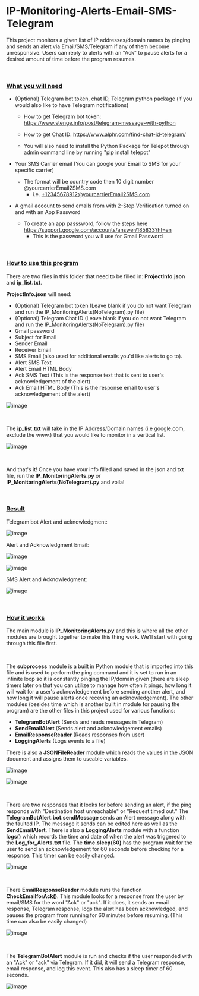# IP-Monitoring-Alerts-Email-SMS-Telegram
This project monitors a given list of IP addresses/domain names by pinging and sends an alert via Email/SMS/Telegram if any of them become unresponsive. Users can reply to alerts with an "Ack" to pause alerts for a desired amount of time before the program resumes. 

<br />

### <ins>What you will need</ins>

- (Optional) Telegram bot token, chat ID, Telegram python package (if you would also like to have Telegram notifications)	
 	
	
	- How to get Telegram bot token: https://www.stenge.info/post/telegram-message-with-python
	
	- How to get Chat ID: https://www.alphr.com/find-chat-id-telegram/
	
	- You will also need to install the Python Package for Telepot through admin command line by running "pip install telepot"


- Your SMS Carrier email (You can google your Email to SMS for your specific carrier)
	- The format will be country code then 10 digit number @yourcarrierEmail2SMS.com
		- i.e. +12345678912@yourcarrierEmail2SMS.com


- A gmail account to send emails from with 2-Step Verification turned on and with an App Password
	- To create an app passsword, follow the steps here https://support.google.com/accounts/answer/185833?hl=en
		- This is the password you will use for Gmail Password 


<br />

### <ins>How to use this program </ins>

There are two files in this folder that need to be filled in: **ProjectInfo.json** and **ip_list.txt**.  

**ProjectInfo.json** will need:
- (Optional) Telegram bot token (Leave blank if you do not want Telegram and run the IP_MonitoringAlerts(NoTelegram).py file)
- (Optional) Telegram Chat ID (Leave blank if you do not want Telegram and run the IP_MonitoringAlerts(NoTelegram).py file)
- Gmail password
- Subject for Email
- Sender Email
- Receiver Email
- SMS Email (also used for additional emails you'd like alerts to go to). 
- Alert SMS Text
- Alert Email HTML Body
- Ack SMS Text (This is the response text that is sent to user's acknowledgement of the alert)
- Ack Email HTML Body (This is the response email to user's acknowledgement of the alert)


![image](https://user-images.githubusercontent.com/43974559/166006930-44aede56-0cc0-4185-8055-83cacf58632b.png)

<br />

The **ip_list.txt** will take in the IP Address/Domain names 
(i.e google.com, exclude the www.) that you would like to monitor in a vertical list. 


![image](https://user-images.githubusercontent.com/43974559/166007218-241924be-0518-45cf-9dff-203b7581e6a3.png)

<br />

And that's it! Once you have your info filled and saved in the json and txt file, run the **IP_MonitoringAlerts.py** or **IP_MonitoringAlerts(NoTelegram).py** and voila!

<br />

### <ins>Result </ins>

Telegram bot Alert and acknowledgment:

![image](https://user-images.githubusercontent.com/43974559/166242244-4761f184-3352-493e-b29d-568e6ebb1991.png)


Alert and Acknowledgment Email: 

![image](https://user-images.githubusercontent.com/43974559/166240217-33df2f31-0a58-43cc-9dd1-09f1eb1deb21.png)

![image](https://user-images.githubusercontent.com/43974559/166241867-35c97ec2-d0d6-4df8-84bd-005585847f26.png)



SMS Alert and Acknowledgment:

![image](https://user-images.githubusercontent.com/43974559/166241463-3e4a8e6e-4e73-419e-a9ec-2808b2a269e4.png)




<br />

### <ins>How it works </ins>

The main module is **IP_MonitoringAlerts.py** and this is where all the other modules are brought together to make this thing work. We'll start with going through this file first.

<br />

The **subprocess** module is a built in Python module that is imported into this file and is used to perform the ping command and it is set to run in an infinite loop so it is constantly pinging the IP/domain given (there are sleep timers later on that you can utilize to manage how often it pings, how long it will wait for a user's acknowledgement before sending another alert, and how long it will pause alerts once receving an acknowledgement). 
The other modules (besides time which is another built in module for pausing the program) are the other files in this project used for various functions:  	

- **TelegramBotAlert** (Sends and reads messages in Telegram)
- **SendEmailAlert** (Sends alert and acknowledgement emails)
- **EmailResponseReader** (Reads responses from user)
- **LoggingAlerts** (Logs events to a file)

There is also a **JSONFileReader** module which reads the values in the JSON document and assigns them to useable variables. 

![image](https://user-images.githubusercontent.com/43974559/166008671-76f54fed-a562-43d4-a2a9-d5a54604e66a.png)


![image](https://user-images.githubusercontent.com/43974559/165816529-4c17f255-7a05-4e10-a7ea-4c6d7140def8.png)


<br />

There are two responses that it looks for before sending an alert, if the ping responds with "Destination host unreachable" or "Request timed out." 
The **TelegramBotAlert.bot.sendMessage** sends an Alert message along with the faulted IP. The message it sends can be edited here as well as the **SendEmailAlert**. There is also a **LoggingAlerts** module with a function **logs()** which records the time and date of when the alert was triggered to the **Log_for_Alerts.txt** file. The **time.sleep(60)** has the program wait for the user to send an acknowledgement for 60 seconds before checking for a response. This timer can be easily changed. 


![image](https://user-images.githubusercontent.com/43974559/165821287-fd881cf9-a75a-40d9-9b75-510029727de1.png)


<br />

There **EmailResponseReader** module runs the function **CheckEmailforAck()**. This module looks for a response from the user by email/SMS for the word "Ack" or "ack". If it does, it sends an email response, Telegram response, logs the alert has been acknowledged, and pauses the program from running for 60 minutes before resuming. (This time can also be easily changed)

![image](https://user-images.githubusercontent.com/43974559/165821391-268a65fe-16ee-4232-8a2d-20f5b3c6f343.png)


<br />

The **TelegramBotAlert** module is run and checks if the user responded with an "Ack" or "ack" via Telegram. If it did, it will send a Telegram response, email response, and log this event. This also has a sleep timer of 60 seconds. 

![image](https://user-images.githubusercontent.com/43974559/165821794-ee41f9a6-a1fc-4412-82a9-9dee8f590399.png)









